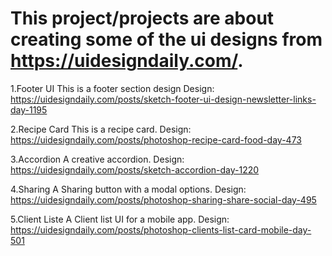 # This project/projects are about creating some of the ui designs from https://uidesigndaily.com/.

1.Footer UI
This is a footer section design
Design: https://uidesigndaily.com/posts/sketch-footer-ui-design-newsletter-links-day-1195

2.Recipe Card
This is a recipe card.
Design: https://uidesigndaily.com/posts/photoshop-recipe-card-food-day-473

3.Accordion
A creative accordion.
Design: https://uidesigndaily.com/posts/sketch-accordion-day-1220

4.Sharing
A Sharing button with a modal options.
Design: https://uidesigndaily.com/posts/photoshop-sharing-share-social-day-495

5.Client Liste
A Client list UI for a mobile app.
Design: https://uidesigndaily.com/posts/photoshop-clients-list-card-mobile-day-501